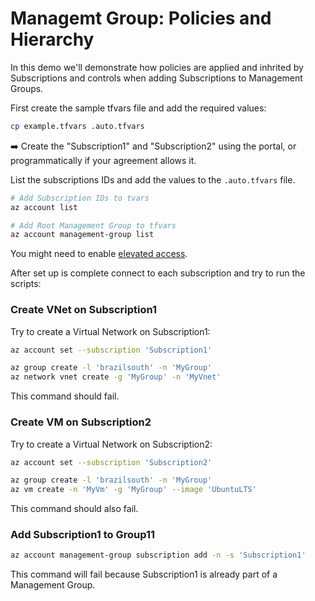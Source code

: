 # Managemt Group: Policies and Hierarchy

In this demo we'll demonstrate how policies are applied and inhrited by Subscriptions and controls when adding Subscriptions to Management Groups.

First create the sample tfvars file and add the required values:

```sh
cp example.tfvars .auto.tfvars
```

➡️ Create the "Subscription1" and "Subscription2" using the portal, or programmatically if your agreement allows it.

List the subscriptions IDs and add the values to the `.auto.tfvars` file.

```bash
# Add Subscription IDs to tvars
az account list

# Add Root Management Group to tfvars
az account management-group list
```
You might need to enable [elevated access][1].

After set up is complete connect to each subscription and try to run the scripts:

### Create VNet on Subscription1

Try to create a Virtual Network on Subscription1:

```bash
az account set --subscription 'Subscription1'

az group create -l 'brazilsouth' -n 'MyGroup'
az network vnet create -g 'MyGroup' -n 'MyVnet'
```

This command should fail.

### Create VM on Subscription2

Try to create a Virtual Network on Subscription2:

```bash
az account set --subscription 'Subscription2'

az group create -l 'brazilsouth' -n 'MyGroup'
az vm create -n 'MyVm' -g 'MyGroup' --image 'UbuntuLTS'
```

This command should also fail.

### Add Subscription1 to Group11

```bash
az account management-group subscription add -n -s 'Subscription1'
```

This command will fail because Subscription1 is already part of a Management Group.

[1]: https://docs.microsoft.com/en-us/azure/role-based-access-control/elevate-access-global-admin
